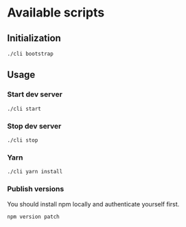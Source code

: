 # Available scripts

## Initialization
```shell
./cli bootstrap
```

## Usage
### Start dev server
```shell
./cli start
```

### Stop dev server
```shell
./cli stop
```

### Yarn
```shell
./cli yarn install
```

### Publish versions
You should install npm locally and authenticate yourself first.
```shell
npm version patch
```